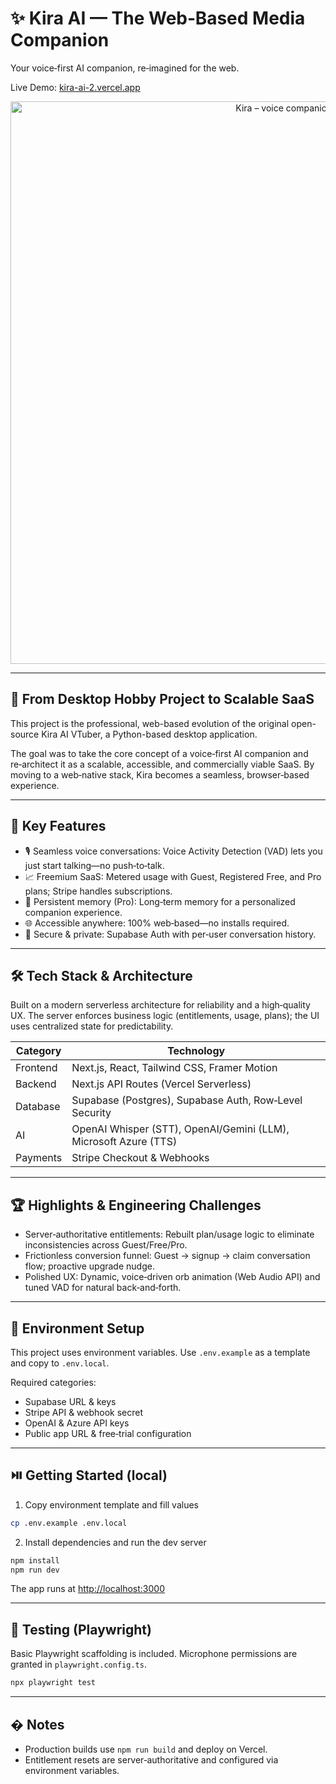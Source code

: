 # ✨ Kira AI — The Web‑Based Media Companion

Your voice‑first AI companion, re‑imagined for the web.

Live Demo: [kira-ai-2.vercel.app](https://kira-ai-2.vercel.app)

<!-- Demo screenshot -->
<p align="center">
  <img src="ai-media-companion/public/KIRA%202%20README%20PICv2.png" alt="Kira – voice companion demo" width="900">
</p>

---

## 🚀 From Desktop Hobby Project to Scalable SaaS

This project is the professional, web-based evolution of the original open-source Kira AI VTuber, a Python-based desktop application.

The goal was to take the core concept of a voice‑first AI companion and re‑architect it as a scalable, accessible, and commercially viable SaaS. By moving to a web‑native stack, Kira becomes a seamless, browser‑based experience.

---

## 🎯 Key Features

- 🎙️ Seamless voice conversations: Voice Activity Detection (VAD) lets you just start talking—no push‑to‑talk.
- 📈 Freemium SaaS: Metered usage with Guest, Registered Free, and Pro plans; Stripe handles subscriptions.
- 🧠 Persistent memory (Pro): Long‑term memory for a personalized companion experience.
- 🌐 Accessible anywhere: 100% web‑based—no installs required.
- 🔐 Secure & private: Supabase Auth with per‑user conversation history.

---

## 🛠️ Tech Stack & Architecture

Built on a modern serverless architecture for reliability and a high‑quality UX. The server enforces business logic (entitlements, usage, plans); the UI uses centralized state for predictability.

| Category | Technology |
|---|---|
| Frontend | Next.js, React, Tailwind CSS, Framer Motion |
| Backend | Next.js API Routes (Vercel Serverless) |
| Database | Supabase (Postgres), Supabase Auth, Row‑Level Security |
| AI | OpenAI Whisper (STT), OpenAI/Gemini (LLM), Microsoft Azure (TTS) |
| Payments | Stripe Checkout & Webhooks |

---

## 🏆 Highlights & Engineering Challenges

- Server‑authoritative entitlements: Rebuilt plan/usage logic to eliminate inconsistencies across Guest/Free/Pro.
- Frictionless conversion funnel: Guest → signup → claim conversation flow; proactive upgrade nudge.
- Polished UX: Dynamic, voice‑driven orb animation (Web Audio API) and tuned VAD for natural back‑and‑forth.

---

## 🔑 Environment Setup

This project uses environment variables. Use `.env.example` as a template and copy to `.env.local`.

Required categories:

- Supabase URL & keys
- Stripe API & webhook secret
- OpenAI & Azure API keys
- Public app URL & free‑trial configuration

---

## ⏯️ Getting Started (local)

1) Copy environment template and fill values

```bash
cp .env.example .env.local
```

2) Install dependencies and run the dev server

```bash
npm install
npm run dev
```

The app runs at [http://localhost:3000](http://localhost:3000)

---

## 🧪 Testing (Playwright)

Basic Playwright scaffolding is included. Microphone permissions are granted in `playwright.config.ts`.

```bash
npx playwright test
```

---

## � Notes

- Production builds use `npm run build` and deploy on Vercel.
- Entitlement resets are server‑authoritative and configured via environment variables.
